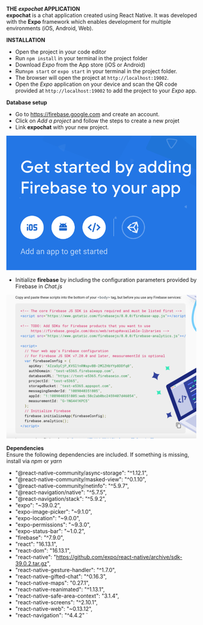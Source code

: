 **THE *expochat* APPLICATION**<br>
**expochat** is a chat application created using React Native. It was developed with the **Expo** framework which enables development for multiple environments (iOS, Android, Web).
<br>

**INSTALLATION**<br>
* Open the project in your code editor<br>
* Run `npm install` in your terminal in the project folder <br>
* Download *Expo* from the App store (iOS or Android)<br>   
* Run`npm start` or `expo start` in your terminal in the project folder. 
* The  browser will open the project at `http://localhost:19002`.<br>
* Open the *Expo* application on your device and scan the QR code provided at `http://localhost:19002` to add the project to your *Expo* app.<br>

**Database setup**<br>
* Go to  https://firebase.google.com and create an account. <br>
* Click on *Add a project* and follow the steps to create a new projet
* Link  **expochat** with your new project. 
<img src="./firebase1.png" width=500>

* Initialize **firebase** by including the configuration parameters provided by Firebase in *Chat.js*
<img src="./firebase2.png" width=500>
<br>

**Dependencies**<br>
Ensure the following dependencies are included. If something is missing, install via *npm* or *yarn*
* "@react-native-community/async-storage": "^1.12.1",
* "@react-native-community/masked-view": "^0.1.10",
* "@react-native-community/netinfo": "^5.9.7",
* "@react-navigation/native": "^5.7.5",
* "@react-navigation/stack": "^5.9.2",
* "expo": "~39.0.2",
* "expo-image-picker": "~9.1.0",
* "expo-location": "~9.0.0",
* "expo-permissions": "~9.3.0",
* "expo-status-bar": "~1.0.2",
* "firebase": "^7.9.0",
* "react": "16.13.1",
* "react-dom": "16.13.1",
* "react-native": "https://github.com/expo/react-native/archive/sdk-39.0.2.tar.gz",
* "react-native-gesture-handler": "^1.7.0",
* "react-native-gifted-chat": "^0.16.3",
* "react-native-maps": "0.27.1",
* "react-native-reanimated": "^1.13.1",
* "react-native-safe-area-context": "3.1.4",
* "react-native-screens": "^2.10.1",
* "react-native-web": "~0.13.12",
* "react-navigation": "^4.4.2" `




